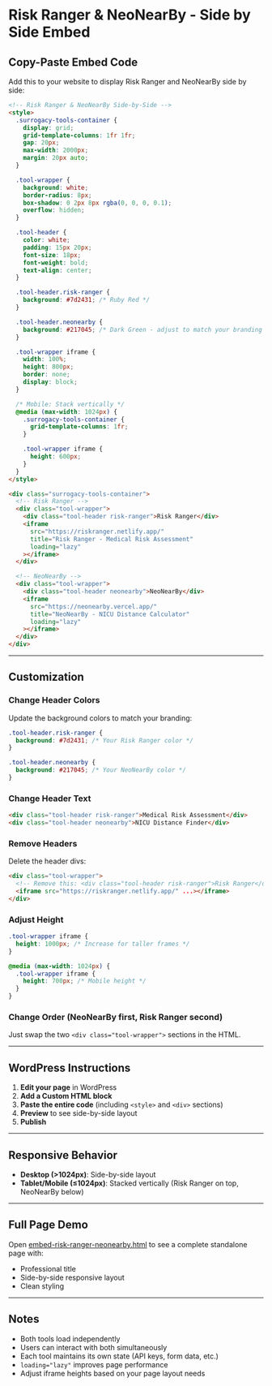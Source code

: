 # Risk Ranger & NeoNearBy - Side by Side Embed

## Copy-Paste Embed Code

Add this to your website to display Risk Ranger and NeoNearBy side by side:

```html
<!-- Risk Ranger & NeoNearBy Side-by-Side -->
<style>
  .surrogacy-tools-container {
    display: grid;
    grid-template-columns: 1fr 1fr;
    gap: 20px;
    max-width: 2000px;
    margin: 20px auto;
  }

  .tool-wrapper {
    background: white;
    border-radius: 8px;
    box-shadow: 0 2px 8px rgba(0, 0, 0, 0.1);
    overflow: hidden;
  }

  .tool-header {
    color: white;
    padding: 15px 20px;
    font-size: 18px;
    font-weight: bold;
    text-align: center;
  }

  .tool-header.risk-ranger {
    background: #7d2431; /* Ruby Red */
  }

  .tool-header.neonearby {
    background: #217045; /* Dark Green - adjust to match your branding */
  }

  .tool-wrapper iframe {
    width: 100%;
    height: 800px;
    border: none;
    display: block;
  }

  /* Mobile: Stack vertically */
  @media (max-width: 1024px) {
    .surrogacy-tools-container {
      grid-template-columns: 1fr;
    }

    .tool-wrapper iframe {
      height: 600px;
    }
  }
</style>

<div class="surrogacy-tools-container">
  <!-- Risk Ranger -->
  <div class="tool-wrapper">
    <div class="tool-header risk-ranger">Risk Ranger</div>
    <iframe
      src="https://riskranger.netlify.app/"
      title="Risk Ranger - Medical Risk Assessment"
      loading="lazy"
    ></iframe>
  </div>

  <!-- NeoNearBy -->
  <div class="tool-wrapper">
    <div class="tool-header neonearby">NeoNearBy</div>
    <iframe
      src="https://neonearby.vercel.app/"
      title="NeoNearBy - NICU Distance Calculator"
      loading="lazy"
    ></iframe>
  </div>
</div>
```

---

## Customization

### Change Header Colors

Update the background colors to match your branding:

```css
.tool-header.risk-ranger {
  background: #7d2431; /* Your Risk Ranger color */
}

.tool-header.neonearby {
  background: #217045; /* Your NeoNearBy color */
}
```

### Change Header Text

```html
<div class="tool-header risk-ranger">Medical Risk Assessment</div>
<div class="tool-header neonearby">NICU Distance Finder</div>
```

### Remove Headers

Delete the header divs:

```html
<div class="tool-wrapper">
  <!-- Remove this: <div class="tool-header risk-ranger">Risk Ranger</div> -->
  <iframe src="https://riskranger.netlify.app/" ...></iframe>
</div>
```

### Adjust Height

```css
.tool-wrapper iframe {
  height: 1000px; /* Increase for taller frames */
}

@media (max-width: 1024px) {
  .tool-wrapper iframe {
    height: 700px; /* Mobile height */
  }
}
```

### Change Order (NeoNearBy first, Risk Ranger second)

Just swap the two `<div class="tool-wrapper">` sections in the HTML.

---

## WordPress Instructions

1. **Edit your page** in WordPress
2. **Add a Custom HTML block**
3. **Paste the entire code** (including `<style>` and `<div>` sections)
4. **Preview** to see side-by-side layout
5. **Publish**

---

## Responsive Behavior

- **Desktop (>1024px)**: Side-by-side layout
- **Tablet/Mobile (≤1024px)**: Stacked vertically (Risk Ranger on top, NeoNearBy below)

---

## Full Page Demo

Open [embed-risk-ranger-neonearby.html](embed-risk-ranger-neonearby.html) to see a complete standalone page with:
- Professional title
- Side-by-side responsive layout
- Clean styling

---

## Notes

- Both tools load independently
- Users can interact with both simultaneously
- Each tool maintains its own state (API keys, form data, etc.)
- `loading="lazy"` improves page performance
- Adjust iframe heights based on your page layout needs
